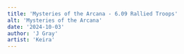 ```yaml
---
title: 'Mysteries of the Arcana - 6.09 Rallied Troops'
alt: 'Mysteries of the Arcana'
date: '2024-10-03'
author: 'J Gray'
artist: 'Keira'
---
```

